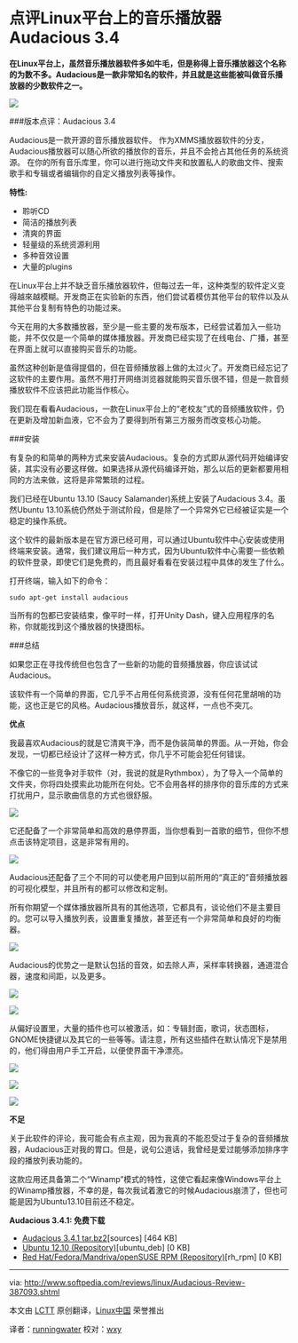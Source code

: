 点评Linux平台上的音乐播放器Audacious 3.4
====================================

**在Linux平台上，虽然音乐播放器软件多如牛毛，但是称得上音乐播放器这个名称的为数不多。Audacious是一款非常知名的软件，并且就是这些能被叫做音乐播放器的少数软件之一。**

![](http://i1-news.softpedia-static.com/images/news2/Audacious-Review-387093-2.jpg)

###版本点评：Audacious 3.4

Audacious是一款开源的音乐播放器软件。 作为XMMS播放器软件的分支，Audacious播放器可以随心所欲的播放你的音乐，并且不会抢占其他任务的系统资源。 在你的所有音乐库里，你可以进行拖动文件夹和放置私人的歌曲文件、搜索歌手和专辑或者编辑你的自定义播放列表等操作。

**特性:**

- 聆听CD
- 简洁的播放列表
- 清爽的界面
- 轻量级的系统资源利用
- 多种音效设置
- 大量的plugins 

在Linux平台上并不缺乏音乐播放器软件，但每过去一年，这种类型的软件定义变得越來越模糊。开发商正在实验新的东西，他们尝试着模仿其他平台的软件以及从其他平台复制有特色的功能过来。

今天在用的大多数播放器，至少是一些主要的发布版本，已经尝试着加入一些功能，并不仅仅是一个简单的媒体播放器。开发商已经实现了在线电台、广播，甚至在界面上就可以直接购买音乐的功能。

虽然这种创新是值得提倡的，但在音频播放器上做的太过火了。开发商已经忘记了这软件的主要作用。虽然不用打开网络浏览器就能购买音乐很不错，但是一款音频播放软件不应该把此功能当作核心。

我们现在看看Audacious，一款在Linux平台上的“老校友”式的音频播放软件，仍在更新及增加新血液，它不会为了要得到所有第三方服务而改变核心功能。

###安装

有复杂的和简单的两种方式来安装Audacious。复杂的方式即从源代码开始编译安装，其实没有必要这样做。如果选择从源代码编译开始，那么以后的更新都要用相同的方法来做，这将是非常繁琐的过程。

我们已经在Ubuntu 13.10 (Saucy Salamander)系统上安装了Audacious 3.4。虽然Ubuntu 13.10系统仍然处于测试阶段，但是除了一个异常外它已经被证实是一个稳定的操作系统。

这个软件的最新版本是在官方源已经可用，可以通过Ubuntu软件中心安装或使用终端来安装。通常，我们建议用后一种方式，因为Ubuntu软件中心需要一些依赖的软件登录，即使它们是免费的，而且最好看看在安装过程中具体的发生了什么。

打开终端，输入如下的命令：

    sudo apt-get install audacious

当所有的包都已安装结束，像平时一样，打开Unity Dash，键入应用程序的名称，你就能找到这个播放器的快捷图标。

###总结

如果您正在寻找传统但也包含了一些新的功能的音频播放器，你应该试试Audacious。

该软件有一个简单的界面，它几乎不占用任何系统资源，没有任何花里胡哨的功能，这也正是它的风格。Audacious播放音乐，就这样，一点也不突兀。

**优点**

我最喜欢Audacious的就是它清爽干净，而不是伪装简单的界面。从一开始，你会发现，一切都已经设计了这样一种方式，你几乎不可能会犯任何错误。

不像它的一些竞争对手软件（对，我说的就是Rythmbox），为了导入一个简单的文件夹，你将四处摸索此功能所在何处。它不会用各样的排序你的音乐库的方式来打扰用户，显示歌曲信息的方式也很舒服。

![](http://i1-news.softpedia-static.com/images/news2/Audacious-Review-387093-4.jpg)


它还配备了一个非常简单和高效的悬停界面，当你想看到一首歌的细节，但你不想点击该特定项目，这是非常有用的。

![](http://i1-news.softpedia-static.com/images/news2/Audacious-Review-387093-3.jpg)

Audacious还配备了三个不同的可以使老用户回到以前所用的“真正的”音频播放器的可视化模型，并且所有的都可以修改和定制。

所有你期望一个媒体播放器所具有的其他选项，它都具有，谈论他们不是主要目的。您可以导入播放列表，设置重复播放，甚至还有一个非常简单和良好的均衡器。

![](http://i1-news.softpedia-static.com/images/news2/Audacious-Review-387093-10.jpg)

Audacious的优势之一是默认包括的音效，如去除人声，采样率转换器，通道混合器，速度和间距，以及更多。

![](http://i1-news.softpedia-static.com/images/news2/Audacious-Review-387093-6.jpg)

![](http://i1-news.softpedia-static.com/images/news2/Audacious-Review-387093-5.jpg)

从偏好设置里，大量的插件也可以被激活，如：专辑封面，歌词，状态图标，GNOME快捷键以及其它的一些等等。请注意，所有这些插件在默认情况下是禁用的，他们得由用户手工开启，以便使界面干净漂亮。

![](http://i1-news.softpedia-static.com/images/news2/Audacious-Review-387093-7.jpg)

![](http://i1-news.softpedia-static.com/images/news2/Audacious-Review-387093-8.jpg)


![](http://i1-news.softpedia-static.com/images/news2/Audacious-Review-387093-9.jpg)

**不足**

关于此软件的评论，我可能会有点主观，因为我真的不能忍受过于复杂的音频播放器，Audacious正对我的胃口。但是，说句公道话，我曾经是爱过能够添加排序字段的播放列表功能的。

这款应用还具备第二个“Winamp”模式的特性，这使它看起来像Windows平台上的Winamp播放器，不幸的是，每次我试着激它的时候Audacious崩溃了，但也可能是因为Ubuntu13.10目前还不稳定。









**Audacious 3.4.1: 免费下载**

- [Audacious 3.4.1 tar.bz2][1][sources] [464 KB]
- [Ubuntu 12.10 (Repository)][2][ubuntu_deb] [0 KB]
- [Red Hat/Fedora/Mandriva/openSUSE RPM (Repository)][2][rh_rpm] [0 KB]

--------------------------------------------------------------------------------

via: http://www.softpedia.com/reviews/linux/Audacious-Review-387093.shtml

本文由 [LCTT](https://github.com/LCTT/TranslateProject) 原创翻译，[Linux中国](http://linux.cn/) 荣誉推出

译者：[runningwater](https://github.com/runningwater) 校对：[wxy](https://linux.cn/space/wxy)

[1]:http://distfiles.audacious-media-player.org/audacious-3.4.1.tar.bz2
[2]:http://audacious-media-player.org/download
